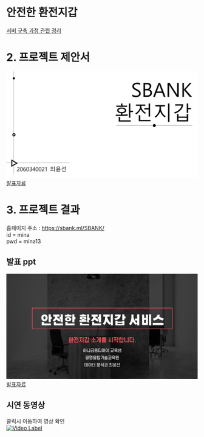 # 안전한 환전지갑
[서버 구축 과정 관련 정리](https://www.notion.so/luciddd/Project-729ed3357834484483f7348842362f07)


# 2. 프로젝트 제안서
   <img src="/제안서-첫장.png"/>[발표자료](/제안서_2060340021_최윤선.pptx)<br>

 

# 3. 프로젝트 결과
홈페이지 주소 : https://sbank.ml/SBANK/     
id  = mina      
pwd = mina13

## 발표 ppt 
   <img src="/발표-첫장.png"/>[발표자료](/2060340021_최윤선_발표PPT.pptx)<br>

## 시연 동영상 

   클릭시 이동하여 영상 확인      
[![Video Label](http://img.youtube.com/vi/uLR1RNqJ1Mw/0.jpg)](https://youtu.be/O__Uk9bp5tY)
